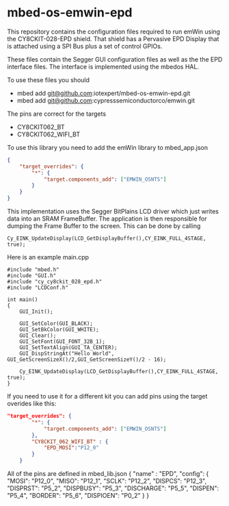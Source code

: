 # mbed-os-emwin-epd
This repository contains the configuration files required to run emWin using the CY8CKIT-028-EPD shield.  That shield has a Pervasive EPD Display that is attached using a SPI Bus plus a set of control GPIOs.

These files contain the Segger GUI configuration files as well as the the EPD interface files.  The interface is implemented using the mbedos HAL.

To use these files you should
* mbed add git@github.com:iotexpert/mbed-os-emwin-epd.git
* mbed add git@github.com:cypresssemiconductorco/emwin.git

The pins are correct for the targets
* CY8CKIT062_BT
* CY8CKIT062_WIFI_BT

To use this library you need to add the emWin library to mbed_app.json
```json
{
    "target_overrides": {
        "*": {
            "target.components_add": ["EMWIN_OSNTS"]
        }
    }
}
```
This implementation uses the Segger BitPlains LCD driver which just writes data into an SRAM FrameBuffer.  The application is then responsible for dumping the Frame Buffer to the screen.  This can be done by calling
```
Cy_EINK_UpdateDisplay(LCD_GetDisplayBuffer(),CY_EINK_FULL_4STAGE, true);
```
Here is an example main.cpp
```
#include "mbed.h"
#include "GUI.h"
#include "cy_cy8ckit_028_epd.h"
#include "LCDConf.h"

int main()
{
    GUI_Init();
 
    GUI_SetColor(GUI_BLACK);
    GUI_SetBkColor(GUI_WHITE);
    GUI_Clear();
    GUI_SetFont(GUI_FONT_32B_1);
    GUI_SetTextAlign(GUI_TA_CENTER);
    GUI_DispStringAt("Hello World", GUI_GetScreenSizeX()/2,GUI_GetScreenSizeY()/2 - 16);

    Cy_EINK_UpdateDisplay(LCD_GetDisplayBuffer(),CY_EINK_FULL_4STAGE, true);
}
```
If you need to use it for a different kit you can add pins using the target overides like this:
```json
"target_overrides": {
        "*": {
            "target.components_add": ["EMWIN_OSNTS"]
        },
        "CY8CKIT_062_WIFI_BT" : {
            "EPD_MOSI":"P12_0"
        }
    }
```
All of the pins are defined in mbed_lib.json
{
    "name" : "EPD",
    "config": {
            "MOSI":        "P12_0",
            "MISO":        "P12_1",
            "SCLK":        "P12_2",
            "DISPCS":      "P12_3",
            "DISPRST":     "P5_2",
            "DISPBUSY":    "P5_3",
            "DISCHARGE":   "P5_5",
            "DISPEN":      "P5_4",
            "BORDER":      "P5_6",
            "DISPIOEN":    "P0_2"
    }
}
```
